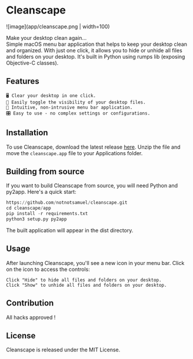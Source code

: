 # Cleanscape
![image](app/cleanscape.png | width=100)

Make your desktop clean again...  
Simple macOS menu bar application that helps to keep your desktop clean and organized. With just one click, it allows you to hide or unhide all files and folders on your desktop. It's built in Python using rumps lib (exposing Objective-C classes).

## Features

    🖥️ Clear your desktop in one click.
    👀 Easily toggle the visibility of your desktop files.
    🔔 Intuitive, non-intrusive menu bar application.
    🎛️ Easy to use - no complex settings or configurations.

## Installation

To use Cleanscape, download the latest release [here](https://github.com/notnotsamuel/cleanscape/releases/tag/v0.1). Unzip the file and move the `cleanscape.app` file to your Applications folder.  

## Building from source

If you want to build Cleanscape from source, you will need Python and py2app. Here's a quick start:

```python
https://github.com/notnotsamuel/cleanscape.git
cd cleanscape/app
pip install -r requirements.txt
python3 setup.py py2app
```

The built application will appear in the dist directory.
## Usage

After launching Cleanscape, you'll see a new icon in your menu bar. Click on the icon to access the controls:

    Click "Hide" to hide all files and folders on your desktop.
    Click "Show" to unhide all files and folders on your desktop.

## Contribution

All hacks approved !

## License

Cleanscape is released under the MIT License.